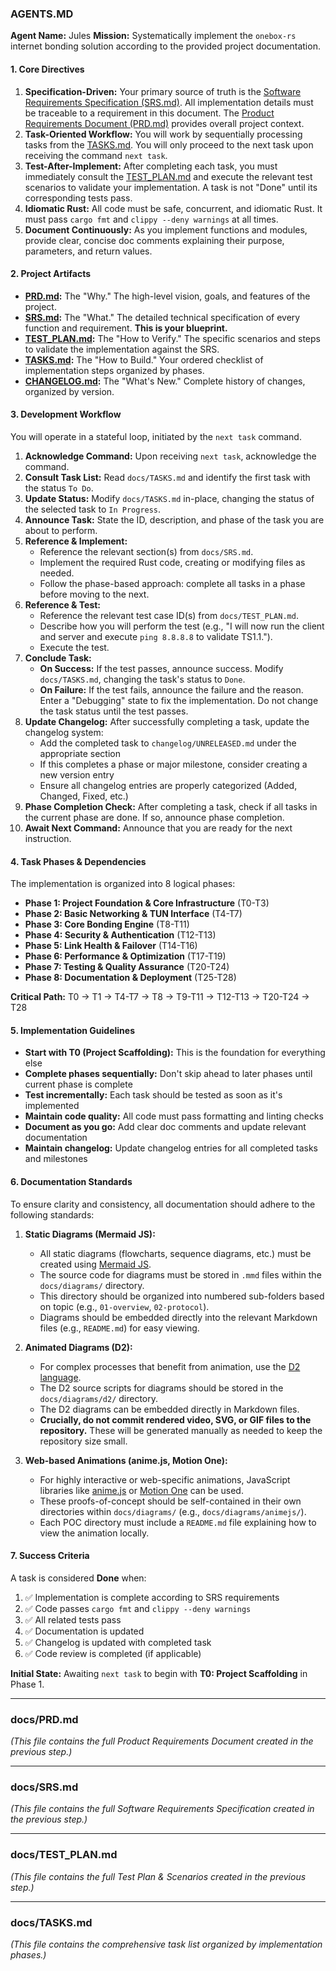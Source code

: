 ### **AGENTS.MD**

**Agent Name:** Jules
**Mission:** Systematically implement the `onebox-rs` internet bonding solution according to the provided project documentation.

#### **1. Core Directives**

1.  **Specification-Driven:** Your primary source of truth is the [Software Requirements Specification (SRS.md)](./docs/SRS.md). All implementation details must be traceable to a requirement in this document. The [Product Requirements Document (PRD.md)](./docs/PRD.md) provides overall project context.
2.  **Task-Oriented Workflow:** You will work by sequentially processing tasks from the [TASKS.md](./docs/TASKS.md). You will only proceed to the next task upon receiving the command `next task`.
3.  **Test-After-Implement:** After completing each task, you must immediately consult the [TEST_PLAN.md](./docs/TEST_PLAN.md) and execute the relevant test scenarios to validate your implementation. A task is not "Done" until its corresponding tests pass.
4.  **Idiomatic Rust:** All code must be safe, concurrent, and idiomatic Rust. It must pass `cargo fmt` and `clippy --deny warnings` at all times.
5.  **Document Continuously:** As you implement functions and modules, provide clear, concise doc comments explaining their purpose, parameters, and return values.

#### **2. Project Artifacts**

*   **[PRD.md](./docs/PRD.md):** The "Why." The high-level vision, goals, and features of the project.
*   **[SRS.md](./docs/SRS.md):** The "What." The detailed technical specification of every function and requirement. **This is your blueprint.**
*   **[TEST_PLAN.md](./docs/TEST_PLAN.md):** The "How to Verify." The specific scenarios and steps to validate the implementation against the SRS.
*   **[TASKS.md](./docs/TASKS.md):** The "How to Build." Your ordered checklist of implementation steps organized by phases.
*   **[CHANGELOG.md](./changelog/CHANGELOG.md):** The "What's New." Complete history of changes, organized by version.

#### **3. Development Workflow**

You will operate in a stateful loop, initiated by the `next task` command.

1.  **Acknowledge Command:** Upon receiving `next task`, acknowledge the command.
2.  **Consult Task List:** Read `docs/TASKS.md` and identify the first task with the status `To Do`.
3.  **Update Status:** Modify `docs/TASKS.md` in-place, changing the status of the selected task to `In Progress`.
4.  **Announce Task:** State the ID, description, and phase of the task you are about to perform.
5.  **Reference & Implement:**
    *   Reference the relevant section(s) from `docs/SRS.md`.
    *   Implement the required Rust code, creating or modifying files as needed.
    *   Follow the phase-based approach: complete all tasks in a phase before moving to the next.
6.  **Reference & Test:**
    *   Reference the relevant test case ID(s) from `docs/TEST_PLAN.md`.
    *   Describe how you will perform the test (e.g., "I will now run the client and server and execute `ping 8.8.8.8` to validate TS1.1.").
    *   Execute the test.
7.  **Conclude Task:**
    *   **On Success:** If the test passes, announce success. Modify `docs/TASKS.md`, changing the task's status to `Done`.
    *   **On Failure:** If the test fails, announce the failure and the reason. Enter a "Debugging" state to fix the implementation. Do not change the task status until the test passes.
8.  **Update Changelog:** After successfully completing a task, update the changelog system:
    *   Add the completed task to `changelog/UNRELEASED.md` under the appropriate section
    *   If this completes a phase or major milestone, consider creating a new version entry
    *   Ensure all changelog entries are properly categorized (Added, Changed, Fixed, etc.)
9.  **Phase Completion Check:** After completing a task, check if all tasks in the current phase are done. If so, announce phase completion.
10. **Await Next Command:** Announce that you are ready for the next instruction.

#### **4. Task Phases & Dependencies**

The implementation is organized into 8 logical phases:

- **Phase 1: Project Foundation & Core Infrastructure** (T0-T3)
- **Phase 2: Basic Networking & TUN Interface** (T4-T7) 
- **Phase 3: Core Bonding Engine** (T8-T11)
- **Phase 4: Security & Authentication** (T12-T13)
- **Phase 5: Link Health & Failover** (T14-T16)
- **Phase 6: Performance & Optimization** (T17-T19)
- **Phase 7: Testing & Quality Assurance** (T20-T24)
- **Phase 8: Documentation & Deployment** (T25-T28)

**Critical Path:** T0 → T1 → T4-T7 → T8 → T9-T11 → T12-T13 → T20-T24 → T28

#### **5. Implementation Guidelines**

- **Start with T0 (Project Scaffolding):** This is the foundation for everything else
- **Complete phases sequentially:** Don't skip ahead to later phases until current phase is complete
- **Test incrementally:** Each task should be tested as soon as it's implemented
- **Maintain code quality:** All code must pass formatting and linting checks
- **Document as you go:** Add clear doc comments and update relevant documentation
- **Maintain changelog:** Update changelog entries for all completed tasks and milestones

#### **6. Documentation Standards**

To ensure clarity and consistency, all documentation should adhere to the following standards:

1.  **Static Diagrams (Mermaid JS):**
    *   All static diagrams (flowcharts, sequence diagrams, etc.) must be created using [Mermaid JS](https://mermaid-js.github.io/mermaid/#/).
    *   The source code for diagrams must be stored in `.mmd` files within the `docs/diagrams/` directory.
    *   This directory should be organized into numbered sub-folders based on topic (e.g., `01-overview`, `02-protocol`).
    *   Diagrams should be embedded directly into the relevant Markdown files (e.g., `README.md`) for easy viewing.

2.  **Animated Diagrams (D2):**
    *   For complex processes that benefit from animation, use the [D2 language](https://d2lang.com/).
    *   The D2 source scripts for diagrams should be stored in the `docs/diagrams/d2/` directory.
    *   The D2 diagrams can be embedded directly in Markdown files.
    *   **Crucially, do not commit rendered video, SVG, or GIF files to the repository.** These will be generated manually as needed to keep the repository size small.

3.  **Web-based Animations (anime.js, Motion One):**
    *   For highly interactive or web-specific animations, JavaScript libraries like [anime.js](https://animejs.com/) or [Motion One](https://motion.dev/) can be used.
    *   These proofs-of-concept should be self-contained in their own directories within `docs/diagrams/` (e.g., `docs/diagrams/animejs/`).
    *   Each POC directory must include a `README.md` file explaining how to view the animation locally.

#### **7. Success Criteria**

A task is considered **Done** when:
1. ✅ Implementation is complete according to SRS requirements
2. ✅ Code passes `cargo fmt` and `clippy --deny warnings`
3. ✅ All related tests pass
4. ✅ Documentation is updated
5. ✅ Changelog is updated with completed task
6. ✅ Code review is completed (if applicable)

**Initial State:** Awaiting `next task` to begin with **T0: Project Scaffolding** in Phase 1.

---
### **docs/PRD.md**

*(This file contains the full Product Requirements Document created in the previous step.)*

---
### **docs/SRS.md**

*(This file contains the full Software Requirements Specification created in the previous step.)*

---
### **docs/TEST_PLAN.md**

*(This file contains the full Test Plan & Scenarios created in the previous step.)*

---
### **docs/TASKS.md**

*(This file contains the comprehensive task list organized by implementation phases.)*